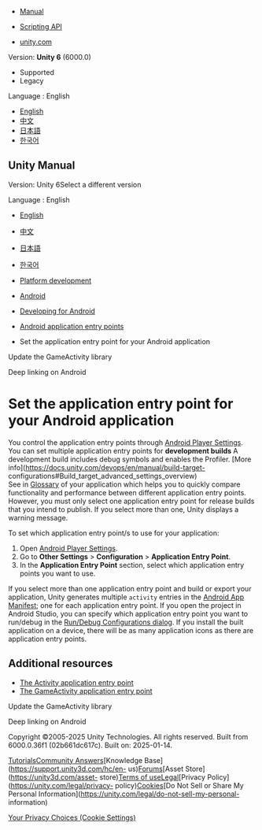 [](https://docs.unity3d.com)

  * [Manual](../Manual/index.html)
  * [Scripting API](../ScriptReference/index.html)

  * [unity.com](https://unity.com/)

Version: **Unity 6** (6000.0)

  * Supported
  * Legacy

Language : English

  * [English](/Manual/android-application-entries-set.html)
  * [中文](/cn/current/Manual/android-application-entries-set.html)
  * [日本語](/ja/current/Manual/android-application-entries-set.html)
  * [한국어](/kr/current/Manual/android-application-entries-set.html)

[](https://docs.unity3d.com)

## Unity Manual

Version: Unity 6Select a different version

Language : English

  * [English](/Manual/android-application-entries-set.html)
  * [中文](/cn/current/Manual/android-application-entries-set.html)
  * [日本語](/ja/current/Manual/android-application-entries-set.html)
  * [한국어](/kr/current/Manual/android-application-entries-set.html)

  * [Platform development ](PlatformSpecific.html)
  * [Android](android.html)
  * [Developing for Android](android-developing.html)
  * [Android application entry points](android-application-entries.html)
  * Set the application entry point for your Android application

[](android-application-entries-game-activity-update-library.html)

Update the GameActivity library

[](deep-linking-android.html)

Deep linking on Android

# Set the application entry point for your Android application

You control the application entry points through [Android Player
Settings](class-PlayerSettingsAndroid.html). You can set multiple application
entry points for **development builds** A development build includes debug
symbols and enables the Profiler. [More
info](https://docs.unity.com/devops/en/manual/build-target-
configurations#Build_target_advanced_settings_overview)  
See in [Glossary](Glossary.html#DevelopmentBuild) of your application which
helps you to quickly compare functionality and performance between different
application entry points. However, you must only select one application entry
point for release builds that you intend to publish. If you select more than
one, Unity displays a warning message.

To set which application entry point/s to use for your application:

  1. Open [Android Player Settings](class-PlayerSettingsAndroid.html).
  2. Go to **Other Settings** > **Configuration** > **Application Entry Point**.
  3. In the **Application Entry Point** section, select which application entry points you want to use.

If you select more than one application entry point and build or export your
application, Unity generates multiple `activity` entries in the [Android App
Manifest](android-manifest.html); one for each application entry point. If you
open the project in Android Studio, you can specify which application entry
point you want to run/debug in the [Run/Debug Configurations
dialog](https://developer.android.com/studio/run/rundebugconfig#opening). If
you install the built application on a device, there will be as many
application icons as there are application entry points.

## Additional resources

  * [The Activity application entry point](android-application-entries-activity.html)
  * [The GameActivity application entry point](android-application-entries-game-activity.html)

[](android-application-entries-game-activity-update-library.html)

Update the GameActivity library

[](deep-linking-android.html)

Deep linking on Android

Copyright ©2005-2025 Unity Technologies. All rights reserved. Built from
6000.0.36f1 (02b661dc617c). Built on: 2025-01-14.

[Tutorials](https://learn.unity.com/)[Community
Answers](https://answers.unity3d.com)[Knowledge
Base](https://support.unity3d.com/hc/en-
us)[Forums](https://forum.unity3d.com)[Asset Store](https://unity3d.com/asset-
store)[Terms of
use](https://docs.unity3d.com/Manual/TermsOfUse.html)[Legal](https://unity.com/legal)[Privacy
Policy](https://unity.com/legal/privacy-
policy)[Cookies](https://unity.com/legal/cookie-policy)[Do Not Sell or Share
My Personal Information](https://unity.com/legal/do-not-sell-my-personal-
information)

[Your Privacy Choices (Cookie Settings)](javascript:void\(0\);)

